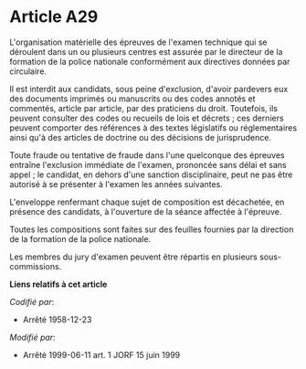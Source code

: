 # Article A29

L'organisation matérielle des épreuves de l'examen technique qui se déroulent dans un ou plusieurs centres est assurée par le
directeur de la formation de la police nationale conformément aux directives données par circulaire.

Il est interdit aux candidats, sous peine d'exclusion, d'avoir pardevers eux des documents imprimés ou manuscrits ou des
codes annotés et commentés, article par article, par des praticiens du droit. Toutefois, ils peuvent consulter des codes ou
recueils de lois et décrets ; ces derniers peuvent comporter des références à des textes législatifs ou réglementaires ainsi
qu'à des articles de doctrine ou des décisions de jurisprudence.

Toute fraude ou tentative de fraude dans l'une quelconque des épreuves entraîne l'exclusion immédiate de l'examen, prononcée
sans délai et sans appel ; le candidat, en dehors d'une sanction disciplinaire, peut ne pas être autorisé à se présenter à
l'examen les années suivantes.

L'enveloppe renfermant chaque sujet de composition est décachetée, en présence des candidats, à l'ouverture de la séance
affectée à l'épreuve.

Toutes les compositions sont faites sur des feuilles fournies par la direction de la formation de la police nationale.

Les membres du jury d'examen peuvent être répartis en plusieurs sous-commissions.

**Liens relatifs à cet article**

_Codifié par_:

  - Arrêté 1958-12-23

_Modifié par_:

  - Arrêté 1999-06-11 art. 1 JORF 15 juin 1999
